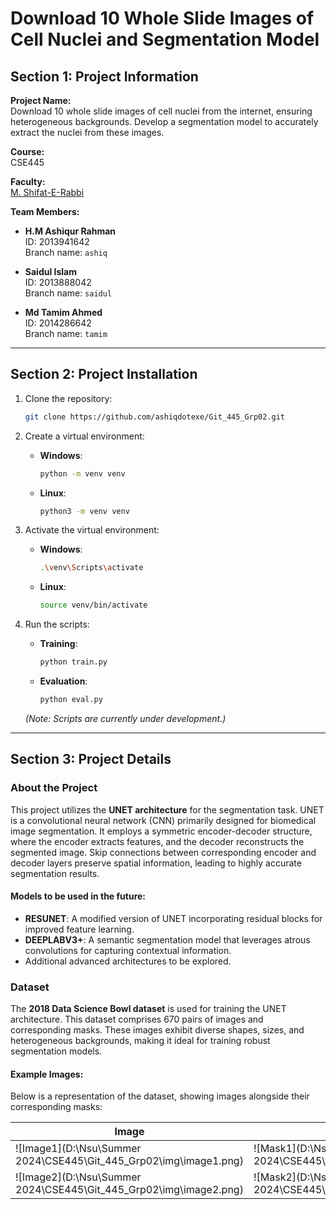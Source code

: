 
# Download 10 Whole Slide Images of Cell Nuclei and Segmentation Model

## Section 1: Project Information

**Project Name:**  
Download 10 whole slide images of cell nuclei from the internet, ensuring heterogeneous backgrounds. Develop a segmentation model to accurately extract the nuclei from these images.

**Course:**  
CSE445

**Faculty:**  
[M. Shifat-E-Rabbi](https://sites.google.com/view/m-shifat-e-rabbi/home)

**Team Members:**  
- **H.M Ashiqur Rahman**  
  ID: 2013941642  
  Branch name: `ashiq`

- **Saidul Islam**  
  ID: 2013888042  
  Branch name: `saidul`

- **Md Tamim Ahmed**  
  ID: 2014286642  
  Branch name: `tamim`

---

## Section 2: Project Installation

1. Clone the repository:
   ```bash
   git clone https://github.com/ashiqdotexe/Git_445_Grp02.git
   ```

2. Create a virtual environment:
   - **Windows**:
     ```bash
     python -m venv venv
     ```
   - **Linux**:
     ```bash
     python3 -m venv venv
     ```

3. Activate the virtual environment:
   - **Windows**:
     ```bash
     .\venv\Scripts\activate
     ```
   - **Linux**:
     ```bash
     source venv/bin/activate
     ```

4. Run the scripts:
   - **Training**:
     ```bash
     python train.py
     ```
   - **Evaluation**:
     ```bash
     python eval.py
     ```

   *(Note: Scripts are currently under development.)*

---

## Section 3: Project Details

### About the Project

This project utilizes the **UNET architecture** for the segmentation task. UNET is a convolutional neural network (CNN) primarily designed for biomedical image segmentation. It employs a symmetric encoder-decoder structure, where the encoder extracts features, and the decoder reconstructs the segmented image. Skip connections between corresponding encoder and decoder layers preserve spatial information, leading to highly accurate segmentation results.

#### Models to be used in the future:

- **RESUNET**: A modified version of UNET incorporating residual blocks for improved feature learning.
- **DEEPLABV3+**: A semantic segmentation model that leverages atrous convolutions for capturing contextual information.
- Additional advanced architectures to be explored.

### Dataset

The **2018 Data Science Bowl dataset** is used for training the UNET architecture. This dataset comprises 670 pairs of images and corresponding masks. These images exhibit diverse shapes, sizes, and heterogeneous backgrounds, making it ideal for training robust segmentation models.

#### Example Images:

Below is a representation of the dataset, showing images alongside their corresponding masks:

| **Image**                | **Mask**                |
|---------------------------|-------------------------|
| ![Image1](D:\Nsu\Summer 2024\CSE445\Git_445_Grp02\img\image1.png)             | ![Mask1](D:\Nsu\Summer 2024\CSE445\Git_445_Grp02\img\mask1.png)            |
| ![Image2](D:\Nsu\Summer 2024\CSE445\Git_445_Grp02\img\image2.png)             | ![Mask2](D:\Nsu\Summer 2024\CSE445\Git_445_Grp02\img\mask2.png)            |


